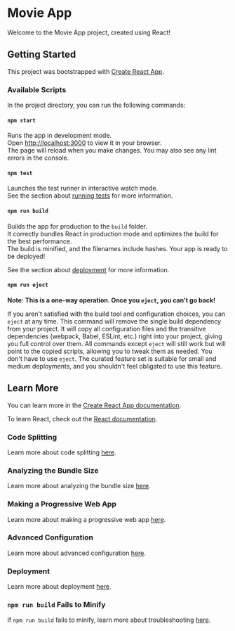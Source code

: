 # Movie App

Welcome to the Movie App project, created using React!

## Getting Started

This project was bootstrapped with [Create React App](https://github.com/facebook/create-react-app).

### Available Scripts

In the project directory, you can run the following commands:

#### `npm start`

Runs the app in development mode.\
Open [http://localhost:3000](http://localhost:3000) to view it in your browser.\
The page will reload when you make changes. You may also see any lint errors in the console.

#### `npm test`

Launches the test runner in interactive watch mode.\
See the section about [running tests](https://facebook.github.io/create-react-app/docs/running-tests) for more information.

#### `npm run build`

Builds the app for production to the `build` folder.\
It correctly bundles React in production mode and optimizes the build for the best performance.\
The build is minified, and the filenames include hashes. Your app is ready to be deployed!

See the section about [deployment](https://facebook.github.io/create-react-app/docs/deployment) for more information.

#### `npm run eject`

**Note: This is a one-way operation. Once you `eject`, you can't go back!**

If you aren't satisfied with the build tool and configuration choices, you can `eject` at any time. This command will remove the single build dependency from your project. It will copy all configuration files and the transitive dependencies (webpack, Babel, ESLint, etc.) right into your project, giving you full control over them. All commands except `eject` will still work but will point to the copied scripts, allowing you to tweak them as needed. You don't have to use `eject`. The curated feature set is suitable for small and medium deployments, and you shouldn't feel obligated to use this feature.

## Learn More

You can learn more in the [Create React App documentation](https://facebook.github.io/create-react-app/docs/getting-started).

To learn React, check out the [React documentation](https://reactjs.org/).

### Code Splitting

Learn more about code splitting [here](https://facebook.github.io/create-react-app/docs/code-splitting).

### Analyzing the Bundle Size

Learn more about analyzing the bundle size [here](https://facebook.github.io/create-react-app/docs/analyzing-the-bundle-size).

### Making a Progressive Web App

Learn more about making a progressive web app [here](https://facebook.github.io/create-react-app/docs/making-a-progressive-web-app).

### Advanced Configuration

Learn more about advanced configuration [here](https://facebook.github.io/create-react-app/docs/advanced-configuration).

### Deployment

Learn more about deployment [here](https://facebook.github.io/create-react-app/docs/deployment).

### `npm run build` Fails to Minify

If `npm run build` fails to minify, learn more about troubleshooting [here](https://facebook.github.io/create-react-app/docs/troubleshooting#npm-run-build-fails-to-minify).
